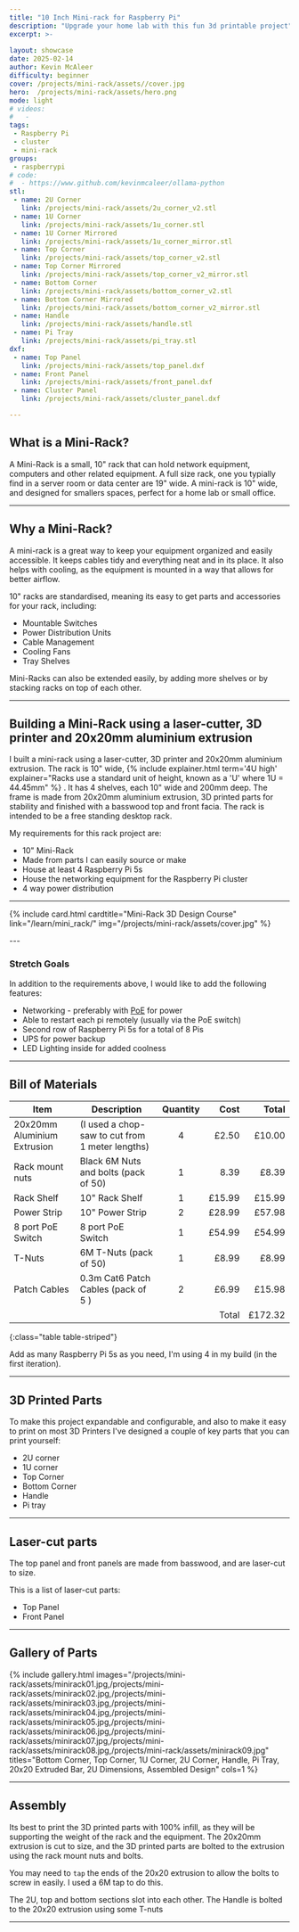 ```yaml
---
title: "10 Inch Mini-rack for Raspberry Pi"
description: "Upgrade your home lab with this fun 3d printable project"
excerpt: >-
   
layout: showcase
date: 2025-02-14
author: Kevin McAleer
difficulty: beginner
cover: /projects/mini-rack/assets//cover.jpg
hero:  /projects/mini-rack/assets/hero.png
mode: light
# videos:
#   - 
tags:
 - Raspberry Pi
 - cluster
 - mini-rack
groups:
 - raspberrypi
# code:
#  - https://www.github.com/kevinmcaleer/ollama-python
stl:
 - name: 2U Corner
   link: /projects/mini-rack/assets/2u_corner_v2.stl
 - name: 1U Corner
   link: /projects/mini-rack/assets/1u_corner.stl
 - name: 1U Corner Mirrored
   link: /projects/mini-rack/assets/1u_corner_mirror.stl
 - name: Top Corner
   link: /projects/mini-rack/assets/top_corner_v2.stl
 - name: Top Corner Mirrored
   link: /projects/mini-rack/assets/top_corner_v2_mirror.stl
 - name: Bottom Corner
   link: /projects/mini-rack/assets/bottom_corner_v2.stl
 - name: Bottom Corner Mirrored
   link: /projects/mini-rack/assets/bottom_corner_v2_mirror.stl
 - name: Handle
   link: /projects/mini-rack/assets/handle.stl
 - name: Pi Tray
   link: /projects/mini-rack/assets/pi_tray.stl
dxf:
 - name: Top Panel
   link: /projects/mini-rack/assets/top_panel.dxf
 - name: Front Panel
   link: /projects/mini-rack/assets/front_panel.dxf
 - name: Cluster Panel
   link: /projects/mini-rack/assets/cluster_panel.dxf

---
```


## What is a Mini-Rack?

A Mini-Rack is a small, 10" rack that can hold network equipment, computers and other related equipment. A full size rack, one you typially find in a server room or data center are 19" wide. A mini-rack is 10" wide, and designed for smallers spaces, perfect for a home lab or small office.

---

## Why a Mini-Rack?

A mini-rack is a great way to keep your equipment organized and easily accessible. It keeps cables tidy and everything neat and in its place. It also helps with cooling, as the equipment is mounted in a way that allows for better airflow.

10" racks are standardised, meaning its easy to get parts and accessories for your rack, including:

- Mountable Switches
- Power Distribution Units
- Cable Management
- Cooling Fans
- Tray Shelves

Mini-Racks can also be extended easily, by adding more shelves or by stacking racks on top of each other.

---

## Building a Mini-Rack using a laser-cutter, 3D printer and 20x20mm aluminium extrusion

I built a mini-rack using a laser-cutter, 3D printer and 20x20mm aluminium extrusion. The rack is 10" wide, {% include explainer.html term='4U high' explainer="Racks use a standard unit of height, known as a 'U' where 1U = 44.45mm" %} . It has 4 shelves, each 10" wide and 200mm deep. The frame is made from 20x20mm aluminium extrusion, 3D printed parts for stability and finished with a basswood top and front facia. The rack is intended to be a free standing desktop rack.

My requirements for this rack project are:

- 10" Mini-Rack
- Made from parts I can easily source or make
- House at least 4 Raspberry Pi 5s
- House the networking equipment for the Raspberry Pi cluster
- 4 way power distribution

---

<div class="row row-cols-1 row-cols-sm-2 ">

{% include card.html cardtitle="Mini-Rack 3D Design Course" link="/learn/mini_rack/" img="/projects/mini-rack/assets/cover.jpg" %}

</div>
---

### Stretch Goals

In addition to the requirements above, I would like to add the following features:

- Networking - preferably with [PoE](/resources/glossary.html#PoE) for power
- Able to restart each pi remotely (usually via the PoE switch)
- Second row of Raspberry Pi 5s for a total of 8 Pis
- UPS for power backup
- LED Lighting inside for added coolness

---

## Bill of Materials

Item                        | Description                                     | Quantity |   Cost |   Total
----------------------------|-------------------------------------------------|:--------:|-------:|-------:
20x20mm Aluminium Extrusion | (I used a chop-saw to cut from 1 meter lengths) |    4     |  £2.50 |  £10.00
Rack mount nuts             | Black 6M Nuts and bolts (pack of 50)            |    1     |   8.39 |   £8.39
Rack Shelf                  | 10" Rack Shelf                                  |    1     | £15.99 |  £15.99
Power Strip                 | 10" Power Strip                                 |    2     | £28.99 |  £57.98
8 port PoE Switch           | 8 port PoE Switch                               |    1     | £54.99 |  £54.99
T-Nuts                      | 6M T-Nuts (pack of 50)                          |    1     |  £8.99 |   £8.99
Patch Cables                | 0.3m Cat6 Patch Cables (pack of 5 )             |    2     |  £6.99 |  £15.98
                            |                                                 |          |  Total | £172.32 
{:class="table table-striped"}

Add as many Raspberry Pi 5s as you need, I'm using 4 in my build (in the first iteration).

---

## 3D Printed Parts

To make this project expandable and configurable, and also to make it easy to print on most 3D Printers I've designed a couple of key parts that you can print yourself:

- 2U corner
- 1U corner
- Top Corner
- Bottom Corner
- Handle
- Pi tray

---

## Laser-cut parts

The top panel and front panels are made from basswood, and are laser-cut to size.

This is a list of laser-cut parts:

- Top Panel
- Front Panel


---

## Gallery of Parts

{% include gallery.html images="/projects/mini-rack/assets/minirack01.jpg,/projects/mini-rack/assets/minirack02.jpg,/projects/mini-rack/assets/minirack03.jpg,/projects/mini-rack/assets/minirack04.jpg,/projects/mini-rack/assets/minirack05.jpg,/projects/mini-rack/assets/minirack06.jpg,/projects/mini-rack/assets/minirack07.jpg,/projects/mini-rack/assets/minirack08.jpg,/projects/mini-rack/assets/minirack09.jpg" titles="Bottom Corner, Top Corner, 1U Corner, 2U Corner, Handle, Pi Tray, 20x20 Extruded Bar, 2U Dimensions, Assembled Design" cols=1 %}

---

## Assembly

Its best to print the 3D printed parts with 100% infill, as they will be supporting the weight of the rack and the equipment. The 20x20mm extrusion is cut to size, and the 3D printed parts are bolted to the extrusion using the rack mount nuts and bolts.

You may need to `tap` the ends of the 20x20 extrusion to allow the bolts to screw in easily. I used a 6M tap to do this.

The 2U, top and bottom sections slot into each other. The Handle is bolted to the 20x20 extrusion using some T-nuts

---

